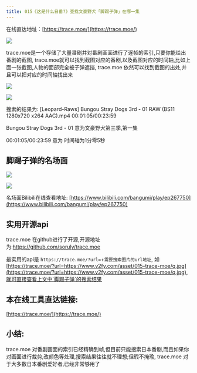 ```yaml
---
title: 015《这是什么日番?》查找文豪野犬「脚踢子弹」在哪一集
---
```


在线直达地址：[https://trace.moe/](https://trace.moe/)


![](https://www.v2fy.com/asset/015-trace-moe/q.jpg)

trace.moe是一个存储了大量番剧并对番剧画面进行了逐帧的索引,只要你能给出番剧的截图, trace.moe就可以找到截图对应的番剧,以及截图对应的时间轴,比如上面一张截图,人物的面部完全被子弹遮挡, trace.moe 依然可以找到截图的出处,并且可以把对应的时间轴找出来


![](https://www.v2fy.com/asset/015-trace-moe/trace-moe.gif)


![](https://www.v2fy.com/asset/015-trace-moe/002.png)




搜索的结果为: [Leopard-Raws] Bungou Stray Dogs 3rd - 01 RAW (BS11 1280x720 x264 AAC).mp4   00:01:05/00:23:59

Bungou Stray Dogs 3rd - 01 意为文豪野犬第三季,第一集


00:01:05/00:23:59 意为 时间轴为1分零5秒


## 脚踢子弹的名场面


![](https://www.v2fy.com/asset/015-trace-moe/f.gif)


![](https://www.v2fy.com/asset/015-trace-moe/f.jpg)

名场面Bilibili在线查看地址: [https://www.bilibili.com/bangumi/play/ep267750](https://www.bilibili.com/bangumi/play/ep267750)


## 实用开源api

trace.moe 在github进行了开源,开源地址为:https://github.com/soruly/trace.moe

最实用的api是 `https://trace.moe/?url=`+`需要搜索图片的url地址`, 如[https://trace.moe/?url=https://www.v2fy.com/asset/015-trace-moe/q.jpg](https://trace.moe/?url=https://www.v2fy.com/asset/015-trace-moe/q.jpg),就可直接查看上文中`脚踢子弹`的搜索结果



## 本在线工具直达链接:

[https://trace.moe/](https://trace.moe/)



## 小结:


trace.moe 对番剧画面的索引已经精确到帧,但目前只能搜索日本番剧,而且如果你对画面进行裁剪,改颜色等处理,搜索结果往往就不理想;但瑕不掩瑜, trace.moe 对于大多数日本番剧爱好者,已经非常够用了